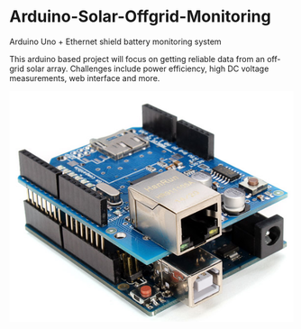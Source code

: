 # Arduino-Solar-Offgrid-Monitoring
Arduino Uno + Ethernet shield battery monitoring system

This arduino based project will focus on getting reliable data from an off-grid solar array. Challenges include power efficiency, high DC voltage measurements, web interface and more. 

![alt text](https://github.com/dalathegreat/Arduino-Solar-Offgrid-Monitoring/blob/master/docs/Ethernet.PNG)
